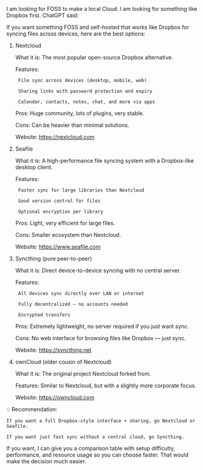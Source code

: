 I am looking for FOSS to make a local Cloud. I am looking for something like Dropbox first.
ChatGPT said:

If you want something FOSS and self-hosted that works like Dropbox for syncing files across devices, here are the best options:
1. Nextcloud

    What it is: The most popular open-source Dropbox alternative.

    Features:

        File sync across devices (desktop, mobile, web)

        Sharing links with password protection and expiry

        Calendar, contacts, notes, chat, and more via apps

    Pros: Huge community, lots of plugins, very stable.

    Cons: Can be heavier than minimal solutions.

    Website: https://nextcloud.com

2. Seafile

    What it is: A high-performance file syncing system with a Dropbox-like desktop client.

    Features:

        Faster sync for large libraries than Nextcloud

        Good version control for files

        Optional encryption per library

    Pros: Light, very efficient for large files.

    Cons: Smaller ecosystem than Nextcloud.

    Website: https://www.seafile.com

3. Syncthing (pure peer-to-peer)

    What it is: Direct device-to-device syncing with no central server.

    Features:

        All devices sync directly over LAN or internet

        Fully decentralized — no accounts needed

        Encrypted transfers

    Pros: Extremely lightweight, no server required if you just want sync.

    Cons: No web interface for browsing files like Dropbox — just sync.

    Website: https://syncthing.net

4. ownCloud (older cousin of Nextcloud)

    What it is: The original project Nextcloud forked from.

    Features: Similar to Nextcloud, but with a slightly more corporate focus.

    Website: https://owncloud.com

💡 Recommendation:

    If you want a full Dropbox-style interface + sharing, go Nextcloud or Seafile.

    If you want just fast sync without a central cloud, go Syncthing.

If you want, I can give you a comparison table with setup difficulty, performance, and resource usage so you can choose faster. That would make the decision much easier.